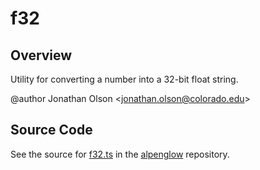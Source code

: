 # f32

## Overview

Utility for converting a number into a 32-bit float string.

@author Jonathan Olson &lt;jonathan.olson@colorado.edu&gt;



## Source Code

See the source for [f32.ts](https://github.com/phetsims/alpenglow/blob/main/js/webgpu/compute/f32.ts) in the [alpenglow](https://github.com/phetsims/alpenglow) repository.
